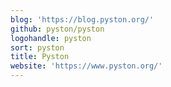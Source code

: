 ```yaml
---
blog: 'https://blog.pyston.org/'
github: pyston/pyston
logohandle: pyston
sort: pyston
title: Pyston
website: 'https://www.pyston.org/'
---
```


